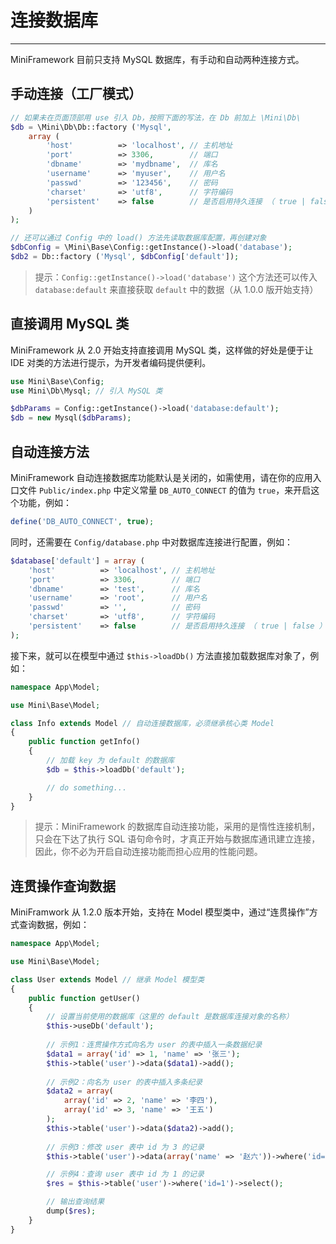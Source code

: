 # 连接数据库

---

MiniFramework 目前只支持 MySQL 数据库，有手动和自动两种连接方式。

## 手动连接（工厂模式）

```php
// 如果未在页面顶部用 use 引入 Db，按照下面的写法，在 Db 前加上 \Mini\Db\
$db = \Mini\Db\Db::factory ('Mysql',
    array (
        'host'          => 'localhost', // 主机地址
        'port'          => 3306,        // 端口
        'dbname'        => 'mydbname',  // 库名
        'username'      => 'myuser',    // 用户名
        'passwd'        => '123456',    // 密码
        'charset'       => 'utf8',      // 字符编码
        'persistent'    => false        // 是否启用持久连接 （ true | false ）
    )
);

// 还可以通过 Config 中的 load() 方法先读取数据库配置，再创建对象
$dbConfig = \Mini\Base\Config::getInstance()->load('database');
$db2 = Db::factory ('Mysql', $dbConfig['default']);
```

> 提示：`Config::getInstance()->load('database')` 这个方法还可以传入 `database:default` 来直接获取 `default` 中的数据（从 1.0.0 版开始支持）

## 直接调用 MySQL 类

MiniFramework 从 2.0 开始支持直接调用 MySQL 类，这样做的好处是便于让 IDE 对类的方法进行提示，为开发者编码提供便利。

```php
use Mini\Base\Config;
use Mini\Db\Mysql; // 引入 MySQL 类

$dbParams = Config::getInstance()->load('database:default');
$db = new Mysql($dbParams);
```

## 自动连接方法

MiniFramework 自动连接数据库功能默认是关闭的，如需使用，请在你的应用入口文件 `Public/index.php` 中定义常量 `DB_AUTO_CONNECT` 的值为 `true`，来开启这个功能，例如：

```php
define('DB_AUTO_CONNECT', true);
```

同时，还需要在 `Config/database.php` 中对数据库连接进行配置，例如：

```php
$database['default'] = array (
    'host'          => 'localhost', // 主机地址
    'port'          => 3306,        // 端口
    'dbname'        => 'test',      // 库名
    'username'      => 'root',      // 用户名
    'passwd'        => '',          // 密码
    'charset'       => 'utf8',      // 字符编码
    'persistent'    => false        // 是否启用持久连接 （ true | false ）
);
```

接下来，就可以在模型中通过 `$this->loadDb()` 方法直接加载数据库对象了，例如：

```php
namespace App\Model;

use Mini\Base\Model;

class Info extends Model // 自动连接数据库，必须继承核心类 Model
{
    public function getInfo()
    {
        // 加载 key 为 default 的数据库
        $db = $this->loadDb('default');

        // do something...
    }
}
```

> 提示：MiniFramework 的数据库自动连接功能，采用的是惰性连接机制，只会在下达了执行 SQL 语句命令时，才真正开始与数据库通讯建立连接，因此，你不必为开启自动连接功能而担心应用的性能问题。

## 连贯操作查询数据

MiniFramwork 从 1.2.0 版本开始，支持在 Model 模型类中，通过“连贯操作”方式查询数据，例如：

```php
namespace App\Model;

use Mini\Base\Model;

class User extends Model // 继承 Model 模型类
{
    public function getUser()
    {
        // 设置当前使用的数据库（这里的 default 是数据库连接对象的名称）
        $this->useDb('default');
        
        // 示例1：连贯操作方式向名为 user 的表中插入一条数据纪录
        $data1 = array('id' => 1, 'name' => '张三');
        $this->table('user')->data($data1)->add();
        
        // 示例2：向名为 user 的表中插入多条纪录
        $data2 = array(
            array('id' => 2, 'name' => '李四'),
            array('id' => 3, 'name' => '王五')
        );
        $this->table('user')->data($data2)->add();
        
        // 示例3：修改 user 表中 id 为 3 的记录
        $this->table('user')->data(array('name' => '赵六'))->where('id=3')->save();

        // 示例4：查询 user 表中 id 为 1 的记录
        $res = $this->table('user')->where('id=1')->select();

        // 输出查询结果
        dump($res);
    }
}
```



